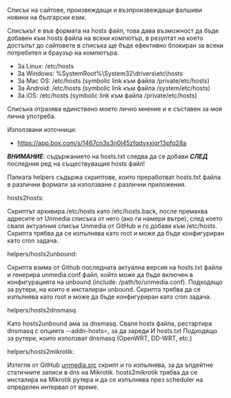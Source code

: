 Списък на сайтове, произвеждащи и възпроизвеждащи фалшиви новини на български език.

Списъкът е във формата на hosts файл, това дава възможност да бъде добавен към hosts файла на всеки
компютър, в резултат на което достъпът до сайтовете в списъка ще бъде ефективно блокиран за всеки
потребител и браузър на компютъра.

- За Linux: /etc/hosts   
- За Windows: %SystemRoot%\System32\drivers\etc\hosts   
- За Mac OS: /etc/hosts (symbolic link към файла /private/etc/hosts)   
- За Android: /etc/hosts (symbolic link към файла /system/etc/hosts)   
- За iOS: /etc/hosts (symbolic link към файла /private/etc/hosts)   

Списъка отразява единствено моето лично мнение и е съставен за моя лична употреба.

Използвани източници:
- https://app.box.com/s/1467cn3s3n0l45zfqdvxxjqr13pfq28a

_**ВНИМАНИЕ**_: съдържанието на hosts.txt следва да се добави _**СЛЕД**_ последния ред на
съществуващия hosts файл!

Папката helpers съдържа скриптове, които преработват hosts.txt файла в различни формати за
използване с различни приложения.

hosts2hosts:   

Скриптът архивира /etc/hosts като /etc/hosts.back, после премахва адресите от Unmedia
списъка от него (ако ги намери вътре), след което сваля актуалния списък Unmedia от
GitHub и го добавя към /etc/hosts.
Скрипта трябва да се изпълнява като root и може да бъде конфигуриран като cron задача.

helpers/hosts2unbound:

Скрипта взима от Github последната актуална версия на hosts.txt файла и генерира unmedia.conf файл,
който може да бъде включен в конфигурацията на unbound (include: /path/to/unmedia.conf). Подходящо
за рутери, на които е инсталиран unbound. Скрипта трябва да се изпълнява като root и може да бъде
конфигуриран като cron задача.

helpers/hosts2dnsmasq

Като hosts2unbound ама за dnsmasq.
Сваля hosts файла, рестартира dnsmasq с опцията --addn-hosts=, за да зареди И hosts.txt
Подходящо за рутери, които използват dnsmasq (OpenWRT, DD-WRT, etc.)

helpers/hosts2mikrotik:   

Изтегля от GitHub [unmedia.src](https://github.com/yradunchev/unmedia/blob/master/mikrotik/unmedia.src) 
скрипт и го изпълнява, за да ъпдейтне статичните записи в dns на Mikrotik. 
hosts2mikrotik трябва да се инсталира на Mikrotik рутера и да се изпълнява през scheduler на
определен интервал от време.
